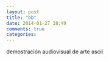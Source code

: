 ```yaml
---
layout: post
title: "bb"
date: 2014-01-27 18:49
comments: true
categories: 
---
```

demostración audiovisual de arte ascii

